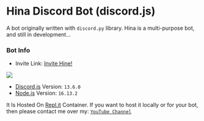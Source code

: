 # Hina Discord Bot (discord.js)
A bot originally written with `discord.py` library. Hina is a multi-purpose bot, and still in development...

### Bot Info
- Invite Link: [Invite Hine!](https://discord.com/api/oauth2/authorize?client_id=769125937731338290&permissions=8&scope=bot)

![](https://dcbadge.vercel.app/api/shield/bot/769125937731338290?theme=discord-inverted)

- [Discord.js](https://discord.js.org) Version: `13.6.0`
- [Node.js](https://nodejs.org/en) Version: `16.13.2`

It Is Hosted On [Repl.it](https://replit.com) Container. If you want to host it locally or for your bot, then please contact me over my:
[`YouTube Channel`](https://m.youtube.com/c/Fr0xty)
